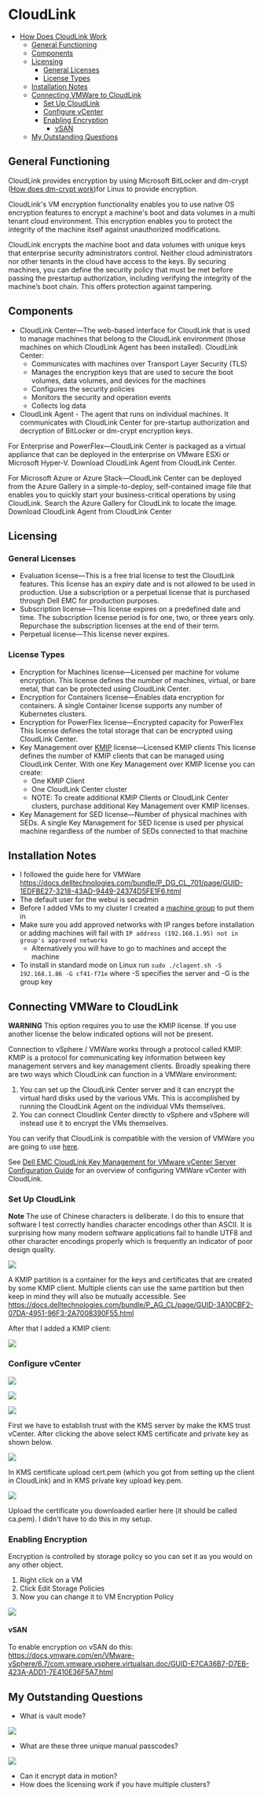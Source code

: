 # CloudLink

- [How Does CloudLink Work](#how-does-cloudlink-work)
  - [General Functioning](#general-functioning)
  - [Components](#components)
  - [Licensing](#licensing)
    - [General Licenses](#general-licenses)
    - [License Types](#license-types)
  - [Installation Notes](#installation-notes)
  - [Connecting VMWare to CloudLink](#connecting-vmware-to-cloudlink)
    - [Set Up CloudLink](#set-up-cloudlink)
    - [Configure vCenter](#configure-vcenter)
    - [Enabling Encryption](#enabling-encryption)
      - [vSAN](#vsan)
  - [My Outstanding Questions](#my-outstanding-questions)

## General Functioning

CloudLink provides encryption by using Microsoft BitLocker and dm-crypt ([How does dm-crypt work](https://www.linux.com/training-tutorials/how-encrypt-linux-file-system-dm-crypt/))for Linux to provide encryption.

CloudLink's VM encryption functionality enables you to use native OS encryption features to encrypt a machine's boot and data volumes in a multi tenant cloud environment. This encryption enables you to protect the integrity of the machine itself against unauthorized modifications.

CloudLink encrypts the machine boot and data volumes with unique keys that enterprise security administrators control. Neither cloud administrators nor other tenants in the cloud have access to the keys. By securing machines, you can define the security policy that must be met before passing the prestartup authorization, including verifying the integrity of the machine’s boot chain. This offers protection against tampering.

## Components

- CloudLink Center—The web-based interface for CloudLink that is used to manage machines that belong to the CloudLink environment (those machines on which CloudLink Agent has been installed). CloudLink Center:
  - Communicates with machines over Transport Layer Security (TLS)
  - Manages the encryption keys that are used to secure the boot volumes, data volumes, and devices for the machines
  - Configures the security policies
  - Monitors the security and operation events
  - Collects log data
- CloudLink Agent - The agent that runs on individual machines. It communicates with CloudLink Center for pre-startup authorization and decryption of BitLocker or dm-crypt encryption keys.

For Enterprise and PowerFlex—CloudLink Center is packaged as a virtual appliance that can be deployed in the enterprise on VMware ESXi or Microsoft Hyper-V. Download CloudLink Agent from CloudLink Center.

For Microsoft Azure or Azure Stack—CloudLink Center can be deployed from the Azure Gallery in a simple-to-deploy, self-contained image file that enables you to quickly start your business-critical operations by using CloudLink. Search the Azure Gallery for CloudLink to locate the image. Download CloudLink Agent from CloudLink Center

## Licensing

### General Licenses

- Evaluation license—This is a free trial license to test the CloudLink features. This license has an expiry date and is not allowed to be used in production. Use a subscription or a perpetual license that is purchased through Dell EMC for production purposes.
- Subscription license—This license expires on a predefined date and time. The subscription license period is for one, two, or three years only. Repurchase the subscription licenses at the end of their term.
- Perpetual license—This license never expires.

### License Types

- Encryption for Machines license—Licensed per machine for volume encryption. This license defines the number of machines, virtual, or bare metal, that can be protected using CloudLink Center.
- Encryption for Containers license—Enables data encryption for containers. A single Container license supports any number of Kubernetes clusters.
- Encryption for PowerFlex license—Encrypted capacity for PowerFlex
This license defines the total storage that can be encrypted using CloudLink Center.
- Key Management over [KMIP](https://wiki.openstack.org/wiki/KMIPclient) license—Licensed KMIP clients This license defines the number of KMIP clients that can be managed using CloudLink Center. With one Key Management over KMIP license you can create:
  - One KMIP Client
  - One CloudLink Center cluster
  - NOTE: To create additional KMIP Clients or CloudLink Center clusters, purchase additional Key Management over KMIP licenses.
- Key Management for SED license—Number of physical machines with SEDs. A single Key Management for SED license is used per physical machine regardless of the number of SEDs connected to that machine

## Installation Notes

- I followed the guide here for VMWare https://docs.delltechnologies.com/bundle/P_DG_CL_701/page/GUID-1EDFBE27-3218-43AD-9449-24374D5FE1F6.html
- The default user for the webui is secadmin
- Before I added VMs to my cluster I created a [machine group](https://docs.delltechnologies.com/bundle/P_DG_CL_701/page/GUID-516FA105-44B6-409B-918B-008006B19466.html) to put them in
- Make sure you add approved networks with IP ranges before installation or adding machines will fail with `IP address (192.168.1.95) not in group's approved networks`
  - Alternatively you will have to go to machines and accept the machine
- To install in standard mode on Linux run `sudo ./clagent.sh -S 192.168.1.86 -G cf41-f71e` where -S specifies the server and -G is the group key

## Connecting VMWare to CloudLink
 
**WARNING** This option requires you to use the KMIP license. If you use another license the below indicated options will not be present.

Connection to vSphere / VMWare works through a protocol called KMIP. KMIP is a protocol for communicating key information between key management servers and key management clients. Broadly speaking there are two ways which CloudLink can function in a VMWare environment:

1. You can set up the CloudLink Center server and it can encrypt the virtual hard disks used by the various VMs. This is accomplished by running the CloudLink Agent on the individual VMs themselves.
2. You can connect Cloudlink Center directly to vSphere and vSphere will instead use it to encrypt the VMs themselves.

You can verify that CloudLink is compatible with the version of VMWare you are going to use [here](https://www.vmware.com/resources/compatibility/search.php?deviceCategory=kms&details=1&releases=577&page=1&display_interval=10&sortColumn=Partner&sortOrder=Asc).

See [Dell EMC CloudLink Key Management for VMware vCenter Server Configuration Guide](https://docs.delltechnologies.com/bundle/P_KEY_CL/page/GUID-86A006AF-A553-4EEE-9F7A-B0DAFAC5C9B9.html) for an overview of configuring VMWare vCenter with CloudLink.

### Set Up CloudLink

**Note** The use of Chinese characters is deliberate. I do this to ensure that software I test correctly handles character encodings other than ASCII. It is surprising how many modern software applications fail to handle UTF8 and other character encodings properly which is frequently an indicator of poor design quality.

![](images/2021-11-10-10-26-40.png)

A KMIP partition is a container for the keys and certificates that are created by some KMIP client. Multiple clients can use the same partition but then keep in mind they will also be mutually accessible. See https://docs.delltechnologies.com/bundle/P_AG_CL/page/GUID-3A10CBF2-07DA-4951-96F3-2A7008390F55.html

After that I added a KMIP client:

![](images/2021-11-10-10-32-48.png)

### Configure vCenter

![](images/2021-11-10-10-36-19.png)

![](images/2021-11-10-10-38-59.png)

![](images/2021-11-10-10-55-19.png)

First we have to establish trust with the KMS server by make the KMS trust vCenter. After clicking the above select KMS certificate and private key as shown below.

![](images/2021-11-10-11-01-06.png)

In KMS certificate upload cert.pem (which you got from setting up the client in CloudLink) and in KMS private key upload key.pem.

![](images/2021-11-10-10-50-26.png)

Upload the certificate you downloaded earlier here (it should be called ca.pem). I didn't have to do this in my setup.

### Enabling Encryption

Encryption is controlled by storage policy so you can set it as you would on any other object. 

1. Right click on a VM
2. Click Edit Storage Policies
3. Now you can change it to VM Encryption Policy

![](images/2021-11-10-11-35-18.png)

#### vSAN

To enable encryption on vSAN do this: https://docs.vmware.com/en/VMware-vSphere/6.7/com.vmware.vsphere.virtualsan.doc/GUID-E7CA36B7-D7EB-423A-ADD1-7E410E36F5A7.html

## My Outstanding Questions

- What is vault mode?

![](images/2021-11-09-07-47-09.png)

- What are these three unique manual passcodes?

![](images/2021-11-09-07-49-28.png)

- Can it encrypt data in motion?
- How does the licensing work if you have multiple clusters?